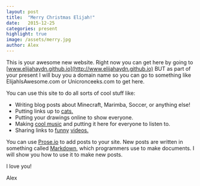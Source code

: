 ```yaml
---
layout: post
title:  "Merry Christmas Elijah!"
date:   2015-12-25
categories: present
highlight: true
image: /assets/merry.jpg
author: Alex
---
```


This is your awesome new website. Right now you can get here by going to [www.elijahaydn.github.io](http://www.elijahaydn.github.io) BUT as part of your present I will buy you a domain name so you can go to something like ElijahIsAwesome.com or Unicronceeks.com to get here.  

You can use this site to do all sorts of cool stuff like:  

- Writing blog posts about Minecraft, Marimba, Soccer, or anything else!
- Putting links up to [cats.](https://nyan.cat)
- Putting your drawings online to show everyone.
- Making [cool music](https://soundcloud.com/upload) and putting it here for everyone to listen to. 
- Sharing links to [funny](https://www.youtube.com/user/BYUTelevision) [videos.](https://www.youtube.com/watch?v=dQw4w9WgXcQ)  

You can use [Prose.io](http://prose.io/#elijahaydn) to add posts to your site. New posts are written in something called [Markdown](http://markdowntutorial.com/lesson/1/), which programmers use to make documents. I will show you how to use it to make new posts.  

I love you!  

Alex